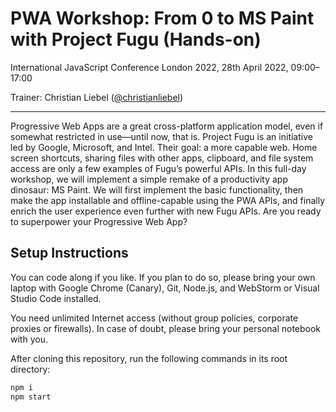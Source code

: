 # PWA Workshop: From 0 to MS Paint with Project Fugu (Hands-on)

International JavaScript Conference London 2022, 28th April 2022, 09:00–17:00

Trainer: Christian Liebel ([@christianliebel](https://twitter.com/christianliebel))

---

Progressive Web Apps are a great cross-platform application model, even if somewhat restricted in use—until now, that is. Project Fugu is an initiative led by Google, Microsoft, and Intel. Their goal: a more capable web. Home screen shortcuts, sharing files with other apps, clipboard, and file system access are only a few examples of Fugu’s powerful APIs. In this full-day workshop, we will implement a simple remake of a productivity app dinosaur: MS Paint. We will first implement the basic functionality, then make the app installable and offline-capable using the PWA APIs, and finally enrich the user experience even further with new Fugu APIs. Are you ready to superpower your Progressive Web App?

## Setup Instructions

You can code along if you like. If you plan to do so, please bring your own laptop with Google Chrome (Canary), Git, Node.js, and WebStorm or Visual Studio Code installed.

You need unlimited Internet access (without group policies, corporate proxies or firewalls). In case of doubt, please bring your personal notebook with you.

After cloning this repository, run the following commands in its root directory:

```sh
npm i
npm start
```
